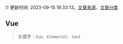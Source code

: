 :alarm_clock: 更新时间: 2023-09-15 18:33:13。[文章来源](/README.md)、[文章分类](/TAGS.md)

## Vue


> 关键字：`Vue`、`ElementUI`、`Vant`



